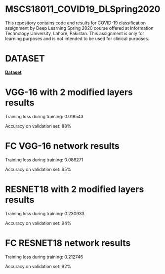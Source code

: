 # MSCS18011_COVID19_DLSpring2020
This repository contains code and results for COVID-19 classification assignment by Deep Learning Spring 2020 course offered at Information Technology University, Lahore, Pakistan. This assignment is only for learning purposes and is not intended to be used for clinical purposes.

# DATASET
**[Dataset](https://drive.google.com/file/d/1-HQQciKYfwAO3oH7ci6zhg45DduvkpnK/view)**

# VGG-16 with 2 modified layers results
Training loss during training: 0.019543

Accuracy on validation set: 88%

# FC VGG-16 network results
Training loss during training: 0.086271

Accuracy on validation set: 95%

# RESNET18 with 2 modified layers results
Training loss during training: 0.230933

Accuracy on validation set: 94%

# FC RESNET18 network results
Training loss during training: 0.212746

Accuracy on validation set: 92%
